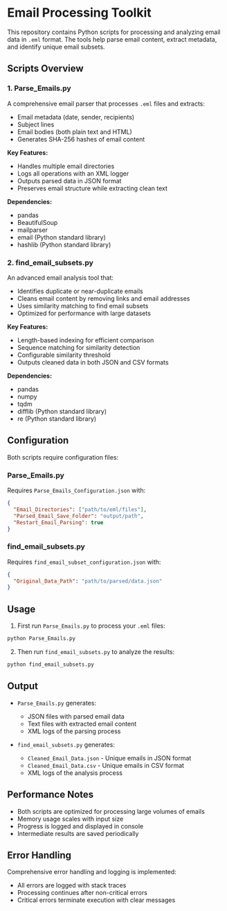 # Email Processing Toolkit

This repository contains Python scripts for processing and analyzing email data in `.eml` format. The tools help parse email content, extract metadata, and identify unique email subsets.

## Scripts Overview

### 1. Parse_Emails.py

A comprehensive email parser that processes `.eml` files and extracts:
- Email metadata (date, sender, recipients)
- Subject lines
- Email bodies (both plain text and HTML)
- Generates SHA-256 hashes of email content

**Key Features:**
- Handles multiple email directories
- Logs all operations with an XML logger
- Outputs parsed data in JSON format
- Preserves email structure while extracting clean text

**Dependencies:**
- pandas
- BeautifulSoup
- mailparser
- email (Python standard library)
- hashlib (Python standard library)

### 2. find_email_subsets.py

An advanced email analysis tool that:
- Identifies duplicate or near-duplicate emails
- Cleans email content by removing links and email addresses
- Uses similarity matching to find email subsets
- Optimized for performance with large datasets

**Key Features:**
- Length-based indexing for efficient comparison
- Sequence matching for similarity detection
- Configurable similarity threshold
- Outputs cleaned data in both JSON and CSV formats

**Dependencies:**
- pandas
- numpy
- tqdm
- difflib (Python standard library)
- re (Python standard library)

## Configuration

Both scripts require configuration files:

### Parse_Emails.py
Requires `Parse_Emails_Configuration.json` with:
```json
{
  "Email_Directories": ["path/to/eml/files"],
  "Parsed_Email_Save_Folder": "output/path",
  "Restart_Email_Parsing": true
}
```

### find_email_subsets.py
Requires `find_email_subset_configuration.json` with:
```json
{
  "Original_Data_Path": "path/to/parsed/data.json"
}
```

## Usage

1. First run `Parse_Emails.py` to process your `.eml` files:
```bash
python Parse_Emails.py
```

2. Then run `find_email_subsets.py` to analyze the results:
```bash
python find_email_subsets.py
```

## Output

- `Parse_Emails.py` generates:
  - JSON files with parsed email data
  - Text files with extracted email content
  - XML logs of the parsing process

- `find_email_subsets.py` generates:
  - `Cleaned_Email_Data.json` - Unique emails in JSON format
  - `Cleaned_Email_Data.csv` - Unique emails in CSV format
  - XML logs of the analysis process

## Performance Notes

- Both scripts are optimized for processing large volumes of emails
- Memory usage scales with input size
- Progress is logged and displayed in console
- Intermediate results are saved periodically

## Error Handling

Comprehensive error handling and logging is implemented:
- All errors are logged with stack traces
- Processing continues after non-critical errors
- Critical errors terminate execution with clear messages
